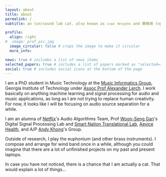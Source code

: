 ```yaml
---
layout: about
title: about
permalink: /
subtitle: an (un)sound lab cat. also known as กานต์ วัชระสุภัทร and 黄株绮 (ng su yi).

profile:
  align: right
#  image: prof_pic.jpg
  image_circular: false # crops the image to make it circular
  more_info: 

news: true # includes a list of news items
selected_papers: true # includes a list of papers marked as "selected={true}"
social: true # includes social icons at the bottom of the page
---
```


I am a PhD student in Music Technology at the <a href="https://musicinformatics.gatech.edu/">Music Informatics Group</a>, Georgia Institute of Technology under <a href="https://www.alexanderlerch.com/"> Assoc Prof Alexander Lerch</a>. I work basically on anything machine learning and signal processing for audio and music applications, as long as I am not trying to replace human creativity. For now, it looks like I will be focusing on audio source separation for a while. 

I am an alumna of [Netflix](https://research.netflix.com/)'s Audio Algorithms Team, Prof [Woon-Seng Gan](https://dr.ntu.edu.sg/cris/rp/rp00961)'s Digital Signal Processing Lab and [Smart Nation Translational Lab](https://www.ntu.edu.sg/sntl), [Aevice Health](https://aevice.com/), and A/P [Andy Khong](https://personal.ntu.edu.sg/andykhong/index.htm)'s Group.

Outside of research, I play the euphonium (and other brass instruments). I compose and arrange for wind band once in a while, although you could imagine that there are a lot of unfinished projects on my past and present laptops.

In case you have not noticed, there is a chance that I am actually a cat. That would explain a lot of things...